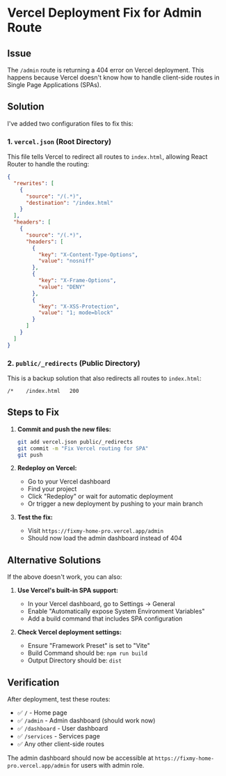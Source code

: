 # Vercel Deployment Fix for Admin Route

## Issue
The `/admin` route is returning a 404 error on Vercel deployment. This happens because Vercel doesn't know how to handle client-side routes in Single Page Applications (SPAs).

## Solution
I've added two configuration files to fix this:

### 1. `vercel.json` (Root Directory)
This file tells Vercel to redirect all routes to `index.html`, allowing React Router to handle the routing:

```json
{
  "rewrites": [
    {
      "source": "/(.*)",
      "destination": "/index.html"
    }
  ],
  "headers": [
    {
      "source": "/(.*)",
      "headers": [
        {
          "key": "X-Content-Type-Options",
          "value": "nosniff"
        },
        {
          "key": "X-Frame-Options",
          "value": "DENY"
        },
        {
          "key": "X-XSS-Protection",
          "value": "1; mode=block"
        }
      ]
    }
  ]
}
```

### 2. `public/_redirects` (Public Directory)
This is a backup solution that also redirects all routes to `index.html`:

```
/*    /index.html   200
```

## Steps to Fix

1. **Commit and push the new files:**
   ```bash
   git add vercel.json public/_redirects
   git commit -m "Fix Vercel routing for SPA"
   git push
   ```

2. **Redeploy on Vercel:**
   - Go to your Vercel dashboard
   - Find your project
   - Click "Redeploy" or wait for automatic deployment
   - Or trigger a new deployment by pushing to your main branch

3. **Test the fix:**
   - Visit `https://fixmy-home-pro.vercel.app/admin`
   - Should now load the admin dashboard instead of 404

## Alternative Solutions

If the above doesn't work, you can also:

1. **Use Vercel's built-in SPA support:**
   - In your Vercel dashboard, go to Settings → General
   - Enable "Automatically expose System Environment Variables"
   - Add a build command that includes SPA configuration

2. **Check Vercel deployment settings:**
   - Ensure "Framework Preset" is set to "Vite"
   - Build Command should be: `npm run build`
   - Output Directory should be: `dist`

## Verification

After deployment, test these routes:
- ✅ `/` - Home page
- ✅ `/admin` - Admin dashboard (should work now)
- ✅ `/dashboard` - User dashboard
- ✅ `/services` - Services page
- ✅ Any other client-side routes

The admin dashboard should now be accessible at `https://fixmy-home-pro.vercel.app/admin` for users with admin role.
